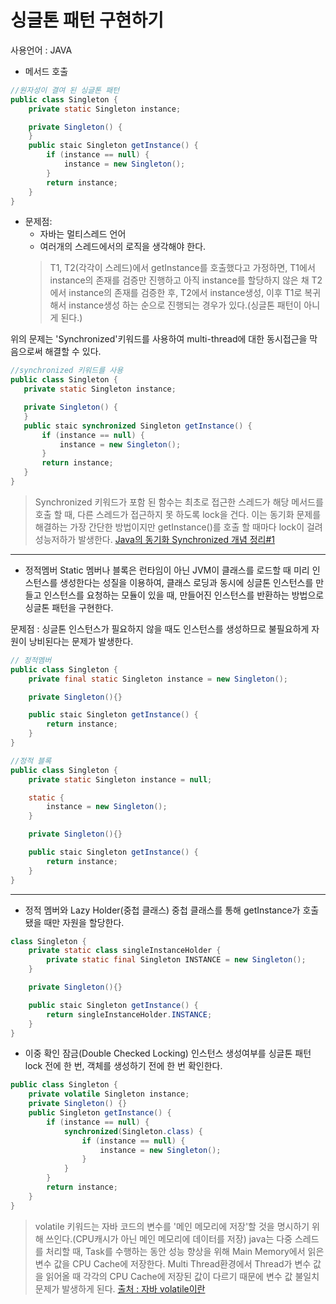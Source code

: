 싱글톤 패턴 구현하기
=====
사용언어 : JAVA

* 메서드 호출
```java
//원자성이 결여 된 싱글톤 패턴
public class Singleton {
    private static Singleton instance;

    private Singleton() {
    }
    public staic Singleton getInstance() {
        if (instance == null) {
            instance = new Singleton();
        }
        return instance;
    }
}
```
* 문제점:
    - 자바는 멀티스레드 언어
    - 여러개의 스레드에서의 로직을 생각해야 한다. 
    > T1, T2(각각이 스레드)에서 getInstance를 호출했다고 가정하면, T1에서 instance의 존재를 검증만 진행하고 아직 instance를 할당하지 않은 채 T2에서 instance의 존재를 검증한 후, T2에서 instance생성, 이후 T1로 복귀해서 instance생성 하는 순으로 진행되는 경우가 있다.(싱글톤 패턴이 아니게 된다.)

위의 문제는 'Synchronized'키워드를 사용하여  multi-thread에 대한 동시접근을 막음으로써 해결할 수 있다. 
 ```java
//synchronized 키워드를 사용
public class Singleton {
    private static Singleton instance;

    private Singleton() {
    }
    public staic synchronized Singleton getInstance() {
        if (instance == null) {
            instance = new Singleton();
        }
        return instance;
    }
}
```
> Synchronized 키워드가 포함 된 함수는 최초로 접근한 스레드가 해당 메서드를 호출 할 때, 다른 스레드가 접근하지 못 하도록 lock을 건다.
> 이는 동기화 문제를 해결하는 가장 간단한 방법이지만 getInstance()를 호출 할 때마다 lock이 걸려 성능저하가 발생한다.
[Java의 동기화 Synchronized 개념 정리#1](https://tourspace.tistory.com/54) 
----


* 정적멤버
Static 멤버나 블록은 런타임이 아닌 JVM이 클래스를 로드할 때 미리 인스턴스를 생성한다는 성질을 이용하여, 클래스 로딩과 동시에 싱글톤 인스턴스를 만들고 인스턴스를 요청하는 모듈이 있을 때, 만들어진 인스턴스를 반환하는 방법으로 싱글톤 패턴을 구현한다.

문제점 : 싱글톤 인스턴스가 필요하지 않을 때도 인스턴스를 생성하므로 불필요하게 자원이 낭비된다는 문제가 발생한다. 

```java
// 정적멤버
public class Singleton {
    private final static Singleton instance = new Singleton();

    private Singleton(){}

    public staic Singleton getInstance() {
        return instance;
    }
}
```
```java
//정적 블록
public class Singleton {
    private static Singleton instance = null;

    static {
        instance = new Singleton();
    }

    private Singleton(){}

    public staic Singleton getInstance() {
        return instance;
    }
}
```
----

* 정적 멤버와 Lazy Holder(중첩 클래스)
중첩 클래스를 통해 getInstance가 호출 됐을 때만 자원을 할당한다.

```java
class Singleton {
    private static class singleInstanceHolder {
        private static final Singleton INSTANCE = new Singleton();
    }

    private Singleton(){}

    public staic Singleton getInstance() {
        return singleInstanceHolder.INSTANCE;
    }
}
```
* 이중 확인 잠금(Double Checked Locking)
인스턴스 생성여부를 싱글톤 패턴 lock 전에 한 번, 객체를 생성하기 전에 한 번 확인한다. 
```java
public class Singleton {
    private volatile Singleton instance;
    private Singleton() {}
    public Singleton getInstance() {
        if (instance == null) {
            synchronized(Singleton.class) {
                if (instance == null) {
                    instance = new Singleton();
                }
            }
        }
        return instance;
    }
}
```
> volatile 키워드는 자바 코드의 변수를 '메인 메모리에 저장'할 것을 명시하기 위해 쓰인다.(CPU캐시가 아닌 메인 메모리에 데이터를 저장) java는 다중 스레드를 처리할 때, Task를 수행하는 동안 성능 향상을 위해 Main Memory에서 읽은 변수 값을 CPU Cache에 저장한다.
> Multi Thread환경에서 Thread가 변수 값을 읽어올 때 각각의 CPU Cache에 저장된 값이 다르기 때문에 변수 값 불일치 문제가 발생하게 된다.
[출처 : 자바 volatile이란](https://nesoy.github.io/articles/2018-06/Java-volatile)